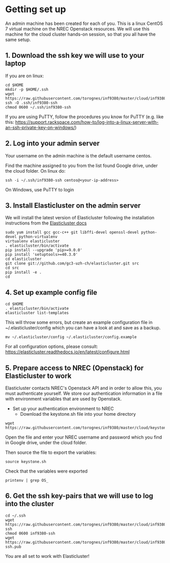 # Getting set up
An admin machine has been created for each of you. This is a linux CentOS 7 virtual machine on the NREC Openstack resources. We will use this machine for the cloud cluster hands-on session, so that you all have the same setup. 


## 1. Download the ssh key we will use to your laptop
If you are on linux: 
```
cd $HOME
mkdir -p $HOME/.ssh
wget https://raw.githubusercontent.com/torognes/inf9380/master/cloud/inf9380-ssh -O .ssh/inf9380-ssh
chmod 0600 ~/.ssh/inf9380-ssh
```

If you are using PuTTY, follow the procedures you know for PuTTY (e.g. like this: https://support.rackspace.com/how-to/log-into-a-linux-server-with-an-ssh-private-key-on-windows/)


## 2. Log into your admin server
Your username on the admin machine is the default username centos.

Find the machine assigned to you from the list found Google drive, under the cloud folder. 
On linux do: 
```
ssh -i ~/.ssh/inf9380-ssh centos@<your-ip-address>
```
On Windows, use PuTTY to login


## 3. Install Elasticluster on the admin server
We will install the latest version of Elasticluster following the installation instructions from the [Elasticluster docs](https://elasticluster.readthedocs.io/en/latest/install.html#installing-development-code-from-github)


```
sudo yum install gcc gcc-c++ git libffi-devel openssl-devel python-devel python-virtualenv
virtualenv elasticluster
. elasticluster/bin/activate
pip install --upgrade 'pip>=9.0.0'
pip install 'setuptools>=40.3.0'
cd elasticluster
git clone git://github.com/gc3-uzh-ch/elasticluster.git src
cd src
pip install -e .
cd
```

## 4. Set up example config file
```
cd $HOME
. elasticluster/bin/activate
elasticluster list-templates
```
This will throw some errors, but create an example configuration file in ~/.elasticluster/config which you can have a look at and save as a backup.

```
mv ~/.elasticluster/config ~/.elasticluster/config.example
```

For all configuration options, please consult: https://elasticluster.readthedocs.io/en/latest/configure.html


## 5. Prepare access to NREC (Openstack) for Elasticluster to work
Elasticluster contacts NREC's Openstack API and in order to allow this, you  must authenticate yourself. We store our authentication information in a file with environment variables that are used by Openstack.

* Set up your authentication environment to NREC
   * Download the keystone.sh file into your home directory
  
```
wget https://raw.githubusercontent.com/torognes/inf9380/master/cloud/keystone.sh
```
Open the file and enter your NREC username and password which you find in Google drive, under the cloud folder. 

Then source the file to export the variables: 

```
source keystone.sh
```
Check that the variables were exported

```
printenv | grep OS_ 
```


## 6. Get the ssh key-pairs that we will use to log into the cluster
```
cd ~/.ssh
wget https://raw.githubusercontent.com/torognes/inf9380/master/cloud/inf9380-ssh
chmod 0600 inf9380-ssh
wget https://raw.githubusercontent.com/torognes/inf9380/master/cloud/inf9380-ssh.pub
```

You are all set to work with Elasticluster!

